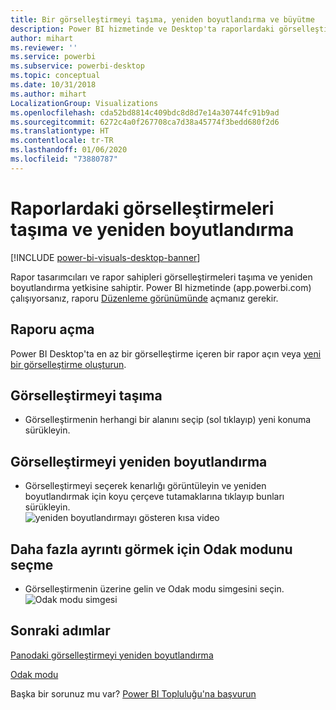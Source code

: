 ```yaml
---
title: Bir görselleştirmeyi taşıma, yeniden boyutlandırma ve büyütme
description: Power BI hizmetinde ve Desktop'ta raporlardaki görselleştirmeleri taşıma ve yeniden boyutlandırma
author: mihart
ms.reviewer: ''
ms.service: powerbi
ms.subservice: powerbi-desktop
ms.topic: conceptual
ms.date: 10/31/2018
ms.author: mihart
LocalizationGroup: Visualizations
ms.openlocfilehash: cda52bd8814c409bdc8d8d7e14a30744fc91b9ad
ms.sourcegitcommit: 6272c4a0f267708ca7d38a45774f3bedd680f2d6
ms.translationtype: HT
ms.contentlocale: tr-TR
ms.lasthandoff: 01/06/2020
ms.locfileid: "73880787"
---
```

# <a name="move-and-resize-a-visualization-in-a-report"></a>Raporlardaki görselleştirmeleri taşıma ve yeniden boyutlandırma

[!INCLUDE [power-bi-visuals-desktop-banner](../includes/power-bi-visuals-desktop-banner.md)]

Rapor tasarımcıları ve rapor sahipleri görselleştirmeleri taşıma ve yeniden boyutlandırma yetkisine sahiptir. Power BI hizmetinde (app.powerbi.com) çalışıyorsanız, raporu [Düzenleme görünümünde](../service-interact-with-a-report-in-editing-view.md) açmanız gerekir. 

## <a name="open-the-report"></a>Raporu açma
Power BI Desktop'ta en az bir görselleştirme içeren bir rapor açın veya [yeni bir görselleştirme oluşturun](power-bi-report-add-visualizations-i.md). 

## <a name="move-the-visualization"></a>Görselleştirmeyi taşıma
* Görselleştirmenin herhangi bir alanını seçip (sol tıklayıp) yeni konuma sürükleyin.

## <a name="resize-the-visualization"></a>Görselleştirmeyi yeniden boyutlandırma
* Görselleştirmeyi seçerek kenarlığı görüntüleyin ve yeniden boyutlandırmak için koyu çerçeve tutamaklarına tıklayıp bunları sürükleyin.  
  ![yeniden boyutlandırmayı gösteren kısa video](media/power-bi-visualization-move-and-resize/untitled.gif)

## <a name="select-focus-mode-to-see-more-detail"></a>Daha fazla ayrıntı görmek için Odak modunu seçme
* Görselleştirmenin üzerine gelin ve Odak modu simgesini seçin.
  ![Odak modu simgesi](media/power-bi-visualization-move-and-resize/pbi_popouticon.jpg)

## <a name="next-steps"></a>Sonraki adımlar
[Panodaki görselleştirmeyi yeniden boyutlandırma](../service-dashboard-edit-tile.md)  

[Odak modu](../consumer/end-user-focus.md)

Başka bir sorunuz mu var? [Power BI Topluluğu'na başvurun](https://community.powerbi.com/)